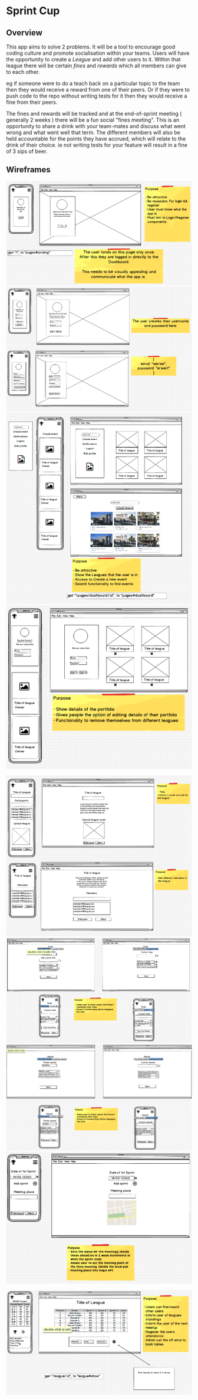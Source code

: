 # Sprint Cup

## Overview

This app aims to solve 2 problems. It will be a tool to encourage good coding culture and promote socialisation within your teams. Users will have the opportunity to create a _League_ and add other users to it. Within that league there will be certain _fines_ and _rewards_ which all members can give to each other.

eg if someone were to do a teach back on a particular topic to the team then they would receive a reward from one of their peers. Or if they were to push code to the repo without writing tests for it then they would receive a fine from their peers.

The fines and rewards will be tracked and at the end-of-sprint meeting ( generally 2 weeks ) there will be a fun social "fines meeting". This is an opportunity to share a drink with your team-mates and discuss what went wrong and what went well that term. The different members will also be held accountable for the points they have accrued, which will relate to the drink of their choice. ie not writing tests for your feature will result in a fine of 3 sips of beer.

## Wireframes

![](wire-frames/landing-page.png)
![](wire-frames/login-sign-up-page.png)
![](wire-frames/dashboard-page.png)
![](wire-frames/user-profile-page.png)

![](wire-frames/create-league-page-1.png)
![](wire-frames/create-league-page-2.png)
![](wire-frames/create-league-page-3.png)
![](wire-frames/create-league-page-4.png)

![](wire-frames/league-view-page.png)
